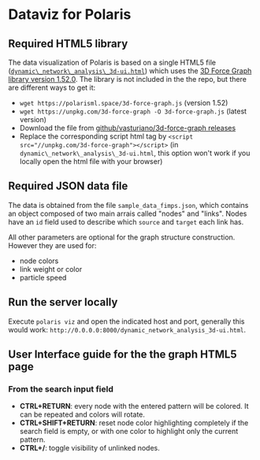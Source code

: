 # Dataviz for Polaris

## Required HTML5 library

The data visualization of Polaris is based on a single HTML5 file ([`dynamic\_network\_analysis\_3d-ui.html`](dynamic_network_analysis_3d-ui.html)) which uses the [3D Force Graph library version 1.52.0](https://vasturiano.github.io/3d-force-graph/). The library is not included in the the repo, but there are different ways to get it:
 - `wget https://polarisml.space/3d-force-graph.js` (version 1.52)
 - `wget https://unpkg.com/3d-force-graph -O 3d-force-graph.js` (latest version)
 - Download the file from [github/vasturiano/3d-force-graph releases](https://github.com/vasturiano/3d-force-graph/releases)
 - Replace the corresponding script html tag by `<script src="//unpkg.com/3d-force-graph"></script>` (in `dynamic\_network\_analysis\_3d-ui.html`, this option won't work if you locally open the html file with your browser)

## Required JSON data file

The data is obtained from the file `sample_data_fimps.json`, which contains an object composed of two main arrais called "nodes" and "links". Nodes have an `id` field used to describe which `source` and `target` each link has.

All other parameters are optional for the graph structure construction. However they are used for:
 - node colors
 - link weight or color
 - particle speed

## Run the server locally

Execute `polaris viz` and open the indicated host and port, generally this would work: `http://0.0.0.0:8000/dynamic_network_analysis_3d-ui.html`.

## User Interface guide for the the graph HTML5 page

### From the search input field

 - **CTRL+RETURN**: every node with the entered pattern will be colored. It can be repeated and colors will rotate.
 - **CTRL+SHIFT+RETURN**: reset node color highlighting completely if the search field is empty, or with one color to highlight only the current pattern.
 - **CTRL+/**: toggle visibility of unlinked nodes.
